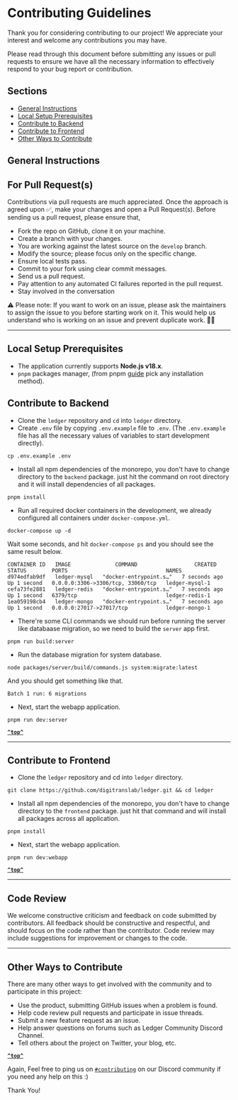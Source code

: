 # Contributing Guidelines

Thank you for considering contributing to our project! We appreciate your interest and welcome any contributions you may have.

Please read through this document before submitting any issues or pull requests to ensure we have all the necessary information to effectively respond to your bug report or contribution.

## Sections

- [General Instructions](#general-instructions)
- [Local Setup Prerequisites](#local-setup-prerequisites)
- [Contribute to Backend](#contribute-to-backend)
- [Contribute to Frontend](#contribute-to-frontend)
- [Other Ways to Contribute](#other-ways-to-contribute)

## General Instructions

## For Pull Request(s)

Contributions via pull requests are much appreciated. Once the approach is agreed upon ✅, make your changes and open a Pull Request(s). Before sending us a pull request, please ensure that,

- Fork the repo on GitHub, clone it on your machine.
- Create a branch with your changes.
- You are working against the latest source on the `develop` branch.
- Modify the source; please focus only on the specific change.
- Ensure local tests pass.
- Commit to your fork using clear commit messages.
- Send us a pull request.
- Pay attention to any automated CI failures reported in the pull request.
- Stay involved in the conversation

⚠️ Please note: If you want to work on an issue, please ask the maintainers to assign the issue to you before starting work on it. This would help us understand who is working on an issue and prevent duplicate work. 🙏🏻

---

## Local Setup Prerequisites
  - The application currently supports **Node.js v18.x**.
  - `pnpm` packages manager, (from pnpm [guide](https://pnpm.io/installation) pick any installation method).

## Contribute to Backend

- Clone the `ledger` repository and `cd` into `ledger` directory.
- Create `.env` file by copying `.env.example` file to `.env`. (The ``.env.example`` file has all the necessary values of variables to start development directly).

```
cp .env.example .env
```

- Install all npm dependencies of the monorepo, you don't have to change directory to the `backend` package. just hit the command on root directory and it will install dependencies of all packages.

```
pnpm install
```

- Run all required docker containers in the development, we already configured all containers under `docker-compose.yml`.

```
docker-compose up -d
```

Wait some seconds, and hit `docker-compose ps` and you should see the same result below.

```
CONTAINER ID   IMAGE              COMMAND                  CREATED         STATUS        PORTS                               NAMES
d974edfab9df   ledger-mysql   "docker-entrypoint.s…"   7 seconds ago   Up 1 second   0.0.0.0:3306->3306/tcp, 33060/tcp   ledger-mysql-1
cefa73fe2881   ledger-redis   "docker-entrypoint.s…"   7 seconds ago   Up 1 second   6379/tcp                            ledger-redis-1
1ea059198cb4   ledger-mongo   "docker-entrypoint.s…"   7 seconds ago   Up 1 second   0.0.0.0:27017->27017/tcp            ledger-mongo-1
```

- There're some CLI commands we should run before running the server like databaase migration, so we need to build the `server` app first.

```
pnpm run build:server
```

- Run the database migration for system database.

```
node packages/server/build/commands.js system:migrate:latest
```

And you should get something like that.

```
Batch 1 run: 6 migrations
```

- Next, start the webapp application.

```
pnpm run dev:server
```

**[`^top^`](#)**

----

## Contribute to Frontend

- Clone the `ledger` repository and cd into `ledger` directory.

```
git clone https://github.com/digitranslab/ledger.git && cd ledger
```

- Install all npm dependencies of the monorepo, you don't have to change directory to the `frontend` package. just hit that command and will install all packages across all application.

```
pnpm install
```

- Next, start the webapp application.

```
pnpm run dev:webapp
```

**[`^top^`](#)**

---

## Code Review

We welcome constructive criticism and feedback on code submitted by contributors. All feedback should be constructive and respectful, and should focus on the code rather than the contributor. Code review may include suggestions for improvement or changes to the code.

---

## Other Ways to Contribute

There are many other ways to get involved with the community and to participate in this project:

- Use the product, submitting GitHub issues when a problem is found.
- Help code review pull requests and participate in issue threads.
- Submit a new feature request as an issue.
- Help answer questions on forums such as Ledger Community Discord Channel.
- Tell others about the project on Twitter, your blog, etc.

**[`^top^`](#)**

Again, Feel free to ping us on [`#contributing`](https://discord.com/invite/c8nPBJafeb) on our Discord community if you need any help on this :)

Thank You!